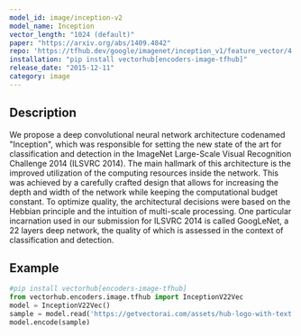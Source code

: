 ```yaml
---
model_id: image/inception-v2
model_name: Inception
vector_length: "1024 (default)"
paper: "https://arxiv.org/abs/1409.4842"
repo: 'https://tfhub.dev/google/imagenet/inception_v1/feature_vector/4'
installation: "pip install vectorhub[encoders-image-tfhub]"
release_date: "2015-12-11"
category: image
---
```


## Description

We propose a deep convolutional neural network architecture codenamed "Inception", which was responsible for setting the new state of the art for classification and detection in the ImageNet Large-Scale Visual Recognition Challenge 2014 (ILSVRC 2014). The main hallmark of this architecture is the improved utilization of the computing resources inside the network. This was achieved by a carefully crafted design that allows for increasing the depth and width of the network while keeping the computational budget constant. To optimize quality, the architectural decisions were based on the Hebbian principle and the intuition of multi-scale processing. One particular incarnation used in our submission for ILSVRC 2014 is called GoogLeNet, a 22 layers deep network, the quality of which is assessed in the context of classification and detection.

## Example

```python
#pip install vectorhub[encoders-image-tfhub]
from vectorhub.encoders.image.tfhub import InceptionV22Vec
model = InceptionV22Vec()
sample = model.read('https://getvectorai.com/assets/hub-logo-with-text.png')
model.encode(sample)
```
